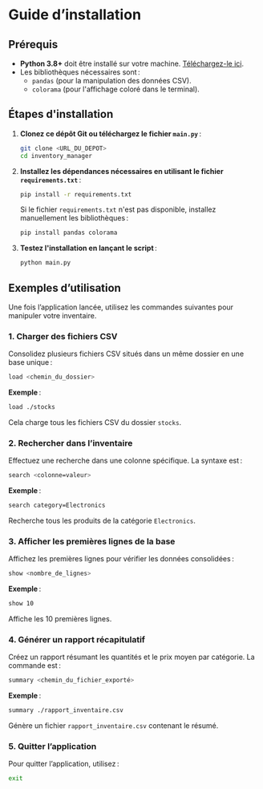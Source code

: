 # Guide d’installation

## Prérequis
- **Python 3.8+** doit être installé sur votre machine. [Téléchargez-le ici](https://www.python.org/downloads/).
- Les bibliothèques nécessaires sont :
  - `pandas` (pour la manipulation des données CSV).
  - `colorama` (pour l'affichage coloré dans le terminal).

## Étapes d'installation
1. **Clonez ce dépôt Git ou téléchargez le fichier `main.py`** :
   ```bash
   git clone <URL_DU_DEPOT>
   cd inventory_manager
   ```

2. **Installez les dépendances nécessaires en utilisant le fichier `requirements.txt`** :
   ```bash
   pip install -r requirements.txt
   ```
   Si le fichier `requirements.txt` n'est pas disponible, installez manuellement les bibliothèques :
   ```bash
   pip install pandas colorama
   ```

3. **Testez l'installation en lançant le script** :
   ```bash
   python main.py
   ```

## Exemples d’utilisation
Une fois l’application lancée, utilisez les commandes suivantes pour manipuler votre inventaire.

### 1. Charger des fichiers CSV
Consolidez plusieurs fichiers CSV situés dans un même dossier en une base unique :
```bash
load <chemin_du_dossier>
```
**Exemple** :
```bash
load ./stocks
```
Cela charge tous les fichiers CSV du dossier `stocks`.

### 2. Rechercher dans l’inventaire
Effectuez une recherche dans une colonne spécifique. La syntaxe est :
```bash
search <colonne=valeur>
```
**Exemple** :
```bash
search category=Electronics
```
Recherche tous les produits de la catégorie `Electronics`.

### 3. Afficher les premières lignes de la base
Affichez les premières lignes pour vérifier les données consolidées :
```bash
show <nombre_de_lignes>
```
**Exemple** :
```bash
show 10
```
Affiche les 10 premières lignes.

### 4. Générer un rapport récapitulatif
Créez un rapport résumant les quantités et le prix moyen par catégorie. La commande est :
```bash
summary <chemin_du_fichier_exporté>
```
**Exemple** :
```bash
summary ./rapport_inventaire.csv
```
Génère un fichier `rapport_inventaire.csv` contenant le résumé.

### 5. Quitter l’application
Pour quitter l’application, utilisez :
```bash
exit
